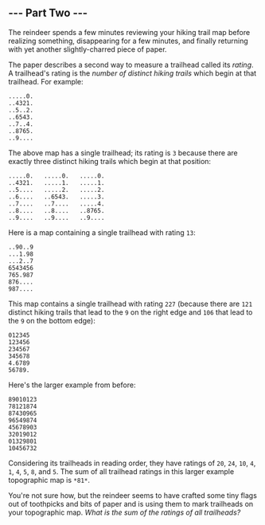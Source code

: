 
--- Part Two ---
----------
The reindeer spends a few minutes reviewing your hiking trail map before realizing something, disappearing for a few minutes, and finally returning with yet another slightly-charred piece of paper.

The paper describes a second way to measure a trailhead called its *rating*. A trailhead's rating is the *number of distinct hiking trails* which begin at that trailhead. For example:

```
.....0.
..4321.
..5..2.
..6543.
..7..4.
..8765.
..9....

```
The above map has a single trailhead; its rating is `3` because there are exactly three distinct hiking trails which begin at that position:

```
.....0.   .....0.   .....0.
..4321.   .....1.   .....1.
..5....   .....2.   .....2.
..6....   ..6543.   .....3.
..7....   ..7....   .....4.
..8....   ..8....   ..8765.
..9....   ..9....   ..9....

```
Here is a map containing a single trailhead with rating `13`:

```
..90..9
...1.98
...2..7
6543456
765.987
876....
987....

```
This map contains a single trailhead with rating `227` (because there are `121` distinct hiking trails that lead to the `9` on the right edge and `106` that lead to the `9` on the bottom edge):

```
012345
123456
234567
345678
4.6789
56789.

```
Here's the larger example from before:

```
89010123
78121874
87430965
96549874
45678903
32019012
01329801
10456732

```
Considering its trailheads in reading order, they have ratings of `20`, `24`, `10`, `4`, `1`, `4`, `5`, `8`, and `5`. The sum of all trailhead ratings in this larger example topographic map is `*81*`.

You're not sure how, but the reindeer seems to have crafted some tiny flags out of toothpicks and bits of paper and is using them to mark trailheads on your topographic map. *What is the sum of the ratings of all trailheads?*

